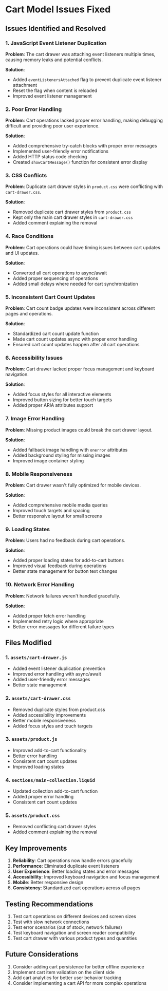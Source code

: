 # Cart Model Issues Fixed

## Issues Identified and Resolved

### 1. **JavaScript Event Listener Duplication**
**Problem**: The cart drawer was attaching event listeners multiple times, causing memory leaks and potential conflicts.

**Solution**: 
- Added `eventListenersAttached` flag to prevent duplicate event listener attachment
- Reset the flag when content is reloaded
- Improved event listener management

### 2. **Poor Error Handling**
**Problem**: Cart operations lacked proper error handling, making debugging difficult and providing poor user experience.

**Solution**:
- Added comprehensive try-catch blocks with proper error messages
- Implemented user-friendly error notifications
- Added HTTP status code checking
- Created `showCartMessage()` function for consistent error display

### 3. **CSS Conflicts**
**Problem**: Duplicate cart drawer styles in `product.css` were conflicting with `cart-drawer.css`.

**Solution**:
- Removed duplicate cart drawer styles from `product.css`
- Kept only the main cart drawer styles in `cart-drawer.css`
- Added comment explaining the removal

### 4. **Race Conditions**
**Problem**: Cart operations could have timing issues between cart updates and UI updates.

**Solution**:
- Converted all cart operations to async/await
- Added proper sequencing of operations
- Added small delays where needed for cart synchronization

### 5. **Inconsistent Cart Count Updates**
**Problem**: Cart count badge updates were inconsistent across different pages and operations.

**Solution**:
- Standardized cart count update function
- Made cart count updates async with proper error handling
- Ensured cart count updates happen after all cart operations

### 6. **Accessibility Issues**
**Problem**: Cart drawer lacked proper focus management and keyboard navigation.

**Solution**:
- Added focus styles for all interactive elements
- Improved button sizing for better touch targets
- Added proper ARIA attributes support

### 7. **Image Error Handling**
**Problem**: Missing product images could break the cart drawer layout.

**Solution**:
- Added fallback image handling with `onerror` attributes
- Added background styling for missing images
- Improved image container styling

### 8. **Mobile Responsiveness**
**Problem**: Cart drawer wasn't fully optimized for mobile devices.

**Solution**:
- Added comprehensive mobile media queries
- Improved touch targets and spacing
- Better responsive layout for small screens

### 9. **Loading States**
**Problem**: Users had no feedback during cart operations.

**Solution**:
- Added proper loading states for add-to-cart buttons
- Improved visual feedback during operations
- Better state management for button text changes

### 10. **Network Error Handling**
**Problem**: Network failures weren't handled gracefully.

**Solution**:
- Added proper fetch error handling
- Implemented retry logic where appropriate
- Better error messages for different failure types

## Files Modified

### 1. `assets/cart-drawer.js`
- Added event listener duplication prevention
- Improved error handling with async/await
- Added user-friendly error messages
- Better state management

### 2. `assets/cart-drawer.css`
- Removed duplicate styles from product.css
- Added accessibility improvements
- Better mobile responsiveness
- Added focus styles and touch targets

### 3. `assets/product.js`
- Improved add-to-cart functionality
- Better error handling
- Consistent cart count updates
- Improved loading states

### 4. `sections/main-collection.liquid`
- Updated collection add-to-cart function
- Added proper error handling
- Consistent cart count updates

### 5. `assets/product.css`
- Removed conflicting cart drawer styles
- Added comment explaining the removal

## Key Improvements

1. **Reliability**: Cart operations now handle errors gracefully
2. **Performance**: Eliminated duplicate event listeners
3. **User Experience**: Better loading states and error messages
4. **Accessibility**: Improved keyboard navigation and focus management
5. **Mobile**: Better responsive design
6. **Consistency**: Standardized cart operations across all pages

## Testing Recommendations

1. Test cart operations on different devices and screen sizes
2. Test with slow network connections
3. Test error scenarios (out of stock, network failures)
4. Test keyboard navigation and screen reader compatibility
5. Test cart drawer with various product types and quantities

## Future Considerations

1. Consider adding cart persistence for better offline experience
2. Implement cart item validation on the client side
3. Add cart analytics for better user behavior tracking
4. Consider implementing a cart API for more complex operations 